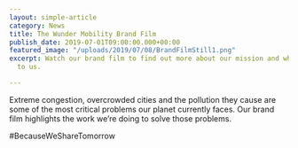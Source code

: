```yaml
---
layout: simple-article
category: News
title: The Wunder Mobility Brand Film
publish_date: 2019-07-01T09:00:00.000+00:00
featured_image: "/uploads/2019/07/08/BrandFilmStill1.png"
excerpt: Watch our brand film to find out more about our mission and why it's important
  to us.

---
```

Extreme congestion, overcrowded cities and the pollution they cause are some of the most critical problems our planet currently faces. Our brand film highlights the work we’re doing to solve those problems.

\#BecauseWeShareTomorrow
